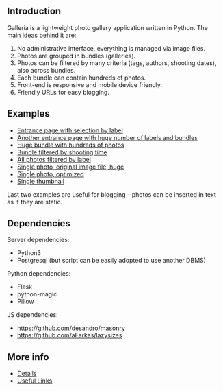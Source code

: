 ﻿## Introduction

Galleria is a lightweight photo gallery application written in Python. The main ideas behind it are:

1. No administrative interface, everything is managed via image files.
2. Photos are grouped in bundles (galleries).
3. Photos can be filtered by many criteria (tags, authors, shooting dates), also across bundles.
4. Each bundle can contain hundreds of photos.
5. Front-end is responsive and mobile device friendly.
6. Friendly URLs for easy blogging.

## Examples

* [Entrance page with selection by label](https://andreynovikov.info/photos/index)
* [Another entrance page with huge number of labels and bundles](https://andreynovikov.info/gallery/index)
* [Huge bundle with hundreds of photos](https://andreynovikov.info/photos/travel/Georgia/2015)
* [Bundle filtered by shooting time](https://andreynovikov.info/photos/travel/Georgia/2015?-filt.from=2015-06-25;-filt.till=2015-06-26)
* [All photos filtered by label](https://andreynovikov.info/photos/?-filt.labels=1)
* [Single photo, original image file, huge](https://andreynovikov.info/photos/travel/Georgia/2015/IMG_2171.JPG?format=original)
* [Single photo, optimized](https://andreynovikov.info/photos/travel/Georgia/2015/IMG_2171.JPG)
* [Single thumbnail](https://andreynovikov.info/photos/travel/Georgia/2015/IMG_2171.JPG?format=thumbnail)

Last two examples are useful for blogging – photos can be inserted in text as if they are static.

## Dependencies

Server dependencies:

* Python3
* Postgresql (but script can be easily adopted to use another DBMS)

Python dependencies:

* Flask
* python-magic
* Pillow

JS dependencies:

* https://github.com/desandro/masonry
* https://github.com/aFarkas/lazysizes

## More info

* [Details](https://github.com/andreynovikov/galleria/wiki/Details)
* [Useful Links](https://github.com/andreynovikov/galleria/wiki/Useful-Links)
